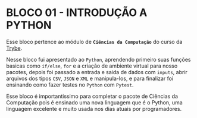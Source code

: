 # BLOCO 01 - INTRODUÇÃO A PYTHON

Esse bloco pertence ao módulo de **`Ciências da Computação`** do curso da [Trybe](https://www.betrybe.com/).

Nesse bloco fui apresentado ao `Python`, aprendendo primeiro suas funções basicas como `if/else`, `for` e a criação de ambiente virtual para nosso pacotes, depois foi passado a entrada e saida de dados com `inputs`, abrir arquivos dos tipos `CSV`, `JSON` e `XML` e manipula-los, e para finalizar foi ensinando como fazer testes no `Python` com `Pytest`.

Esse bloco é importantissimo para completar o pacote de Ciências da Computação pois é ensinado uma nova linguagem que é o Python, uma linguagem excelente e muito usada nos dias atuais por programadores.